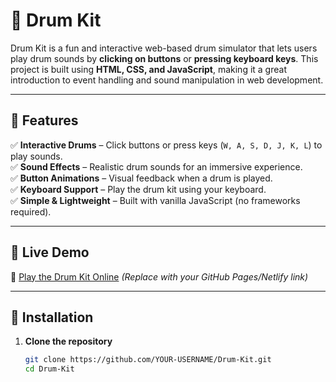 # 🥁 Drum Kit

Drum Kit is a fun and interactive web-based drum simulator that lets users play drum sounds by **clicking on buttons** or **pressing keyboard keys**. This project is built using **HTML, CSS, and JavaScript**, making it a great introduction to event handling and sound manipulation in web development.

---

## 🎯 Features
✅ **Interactive Drums** – Click buttons or press keys (`W, A, S, D, J, K, L`) to play sounds.  
✅ **Sound Effects** – Realistic drum sounds for an immersive experience.  
✅ **Button Animations** – Visual feedback when a drum is played.  
✅ **Keyboard Support** – Play the drum kit using your keyboard.  
✅ **Simple & Lightweight** – Built with vanilla JavaScript (no frameworks required).  

---

## 🚀 Live Demo
🔗 [Play the Drum Kit Online](https://your-live-demo-link.com) *(Replace with your GitHub Pages/Netlify link)*  

---

## 📂 Installation

1. **Clone the repository**  
   ```bash
   git clone https://github.com/YOUR-USERNAME/Drum-Kit.git
   cd Drum-Kit
